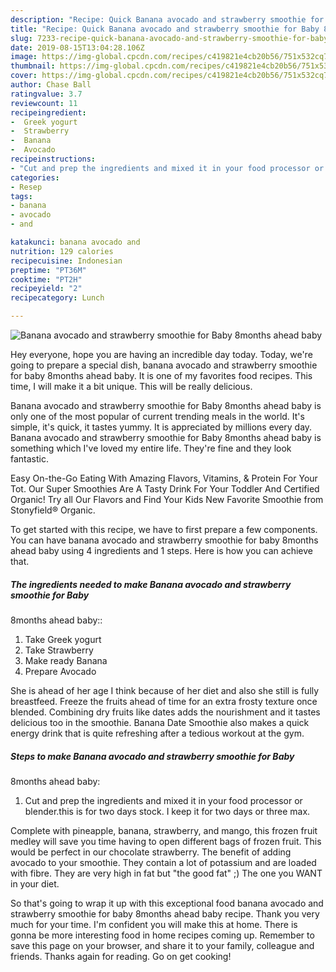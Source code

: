 ```yaml
---
description: "Recipe: Quick Banana avocado and strawberry smoothie for Baby 8months ahead baby"
title: "Recipe: Quick Banana avocado and strawberry smoothie for Baby 8months ahead baby"
slug: 7233-recipe-quick-banana-avocado-and-strawberry-smoothie-for-baby-8months-ahead-baby
date: 2019-08-15T13:04:28.106Z
image: https://img-global.cpcdn.com/recipes/c419821e4cb20b56/751x532cq70/banana-avocado-and-strawberry-smoothie-for-baby-8months-ahead-baby-recipe-main-photo.jpg
thumbnail: https://img-global.cpcdn.com/recipes/c419821e4cb20b56/751x532cq70/banana-avocado-and-strawberry-smoothie-for-baby-8months-ahead-baby-recipe-main-photo.jpg
cover: https://img-global.cpcdn.com/recipes/c419821e4cb20b56/751x532cq70/banana-avocado-and-strawberry-smoothie-for-baby-8months-ahead-baby-recipe-main-photo.jpg
author: Chase Ball
ratingvalue: 3.7
reviewcount: 11
recipeingredient:
-  Greek yogurt
-  Strawberry
-  Banana
-  Avocado
recipeinstructions:
- "Cut and prep the ingredients and mixed it in your food processor or blender.this is for two days stock. I keep it for two days or three max."
categories:
- Resep
tags:
- banana
- avocado
- and

katakunci: banana avocado and
nutrition: 129 calories
recipecuisine: Indonesian
preptime: "PT36M"
cooktime: "PT2H"
recipeyield: "2"
recipecategory: Lunch

---
```



![Banana avocado and strawberry smoothie for Baby
8months ahead baby](https://img-global.cpcdn.com/recipes/c419821e4cb20b56/751x532cq70/banana-avocado-and-strawberry-smoothie-for-baby-8months-ahead-baby-recipe-main-photo.jpg)

Hey everyone, hope you are having an incredible day today. Today, we're going to prepare a special dish, banana avocado and strawberry smoothie for baby
8months ahead baby. It is one of my favorites food recipes. This time, I will make it a bit unique. This will be really delicious.

Banana avocado and strawberry smoothie for Baby
8months ahead baby is only one of the most popular of current trending meals in the world. It's simple, it's quick, it tastes yummy. It is appreciated by millions every day. Banana avocado and strawberry smoothie for Baby
8months ahead baby is something which I've loved my entire life. They're fine and they look fantastic.

Easy On-the-Go Eating With Amazing Flavors, Vitamins, &amp; Protein For Your Tot. Our Super Smoothies Are A Tasty Drink For Your Toddler And Certified Organic! Try all Our Flavors and Find Your Kids New Favorite Smoothie from Stonyfield® Organic.


To get started with this recipe, we have to first prepare a few components. You can have banana avocado and strawberry smoothie for baby
8months ahead baby using 4 ingredients and 1 steps. Here is how you can achieve that.

##### The ingredients needed to make Banana avocado and strawberry smoothie for Baby
8months ahead baby::

1. Take  Greek yogurt
1. Take  Strawberry
1. Make ready  Banana
1. Prepare  Avocado


She is ahead of her age I think because of her diet and also she still is fully breastfeed. Freeze the fruits ahead of time for an extra frosty texture once blended. Combining dry fruits like dates adds the nourishment and it tastes delicious too in the smoothie. Banana Date Smoothie also makes a quick energy drink that is quite refreshing after a tedious workout at the gym. 

##### Steps to make Banana avocado and strawberry smoothie for Baby
8months ahead baby:

1. Cut and prep the ingredients and mixed it in your food processor or blender.this is for two days stock. I keep it for two days or three max.


Complete with pineapple, banana, strawberry, and mango, this frozen fruit medley will save you time having to open different bags of frozen fruit. This would be perfect in our chocolate strawberry. The benefit of adding avocado to your smoothie. They contain a lot of potassium and are loaded with fibre. They are very high in fat but &#34;the good fat&#34; ;) The one you WANT in your diet. 

So that's going to wrap it up with this exceptional food banana avocado and strawberry smoothie for baby
8months ahead baby recipe. Thank you very much for your time. I'm confident you will make this at home. There is gonna be more interesting food in home recipes coming up. Remember to save this page on your browser, and share it to your family, colleague and friends. Thanks again for reading. Go on get cooking!
